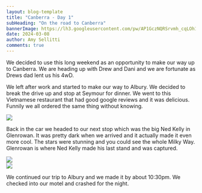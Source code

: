 ```yaml
---
layout: blog-template
title: "Canberra - Day 1"
subHeading: "On the road to Canberra"
bannerImage: https://lh3.googleusercontent.com/pw/AP1GczNQRSrvmh_cqLOh1nFYpLi9g1UXBPJpOspZ6-EmDvtD6sU0JzG1c_f952-gGdrPxN8gMaoaQ2j7Xc-7X_hPF20Vi_PTAvfwqKO71D1rOkTUVtCPPayp=w2400
date: 2024-03-08
author: Amy Sellitti
comments: true
---
```


We decided to use this long weekend as an opportunity to make our way up to Canberra. We are heading up with Drew and Dani and we are fortunate as Drews dad lent us his 4wD.

We left after work and started to make our way to Albury. We decided to break the drive up and stop at Seymour for dinner. We went to this Vietnamese restaurant that had good google reviews and it was delicious.  Funnily we all ordered the same thing without knowing.

<div class="center-image"><img src="https://lh3.googleusercontent.com/pw/AP1GczOCHPhAh8-kl9AAHXrmOCtJfoTv30ZaS4r9C2reP8ofmFJviYKOGaU_Cc3eyREGQZjAliMAQCHMqNB_ToQBGjAQFHnhByu0lLI3eWNT3vjwrb5XQ5Hk=w2400" /></div>

Back in the car we headed to our next stop which was the big Ned Kelly in Glenrowan. It was pretty dark when we arrived and it actually made it even more cool. The stars were stunning and you could see the whole Milky Way. Glenrowan is where Ned Kelly made his last stand and was captured. 

<div class="center-image"><img src="https://lh3.googleusercontent.com/pw/AP1GczNQRSrvmh_cqLOh1nFYpLi9g1UXBPJpOspZ6-EmDvtD6sU0JzG1c_f952-gGdrPxN8gMaoaQ2j7Xc-7X_hPF20Vi_PTAvfwqKO71D1rOkTUVtCPPayp=w2400" /></div>

<div class="center-image"><img src="https://lh3.googleusercontent.com/pw/AP1GczPCuuTuGcm2m8yB5-RVkaR6GNJCwHFTAVjPirOQsegAyXjtnT25HbwBJR-q0adAIHKrw0ateefpT9EKaZo_FjI3mgevFs7JU2rnEqxyShQC6-dVSIFm=w2400" /></div>

We continued our trip to Albury and we made it by about 10:30pm. We checked into our motel and crashed for the night.
